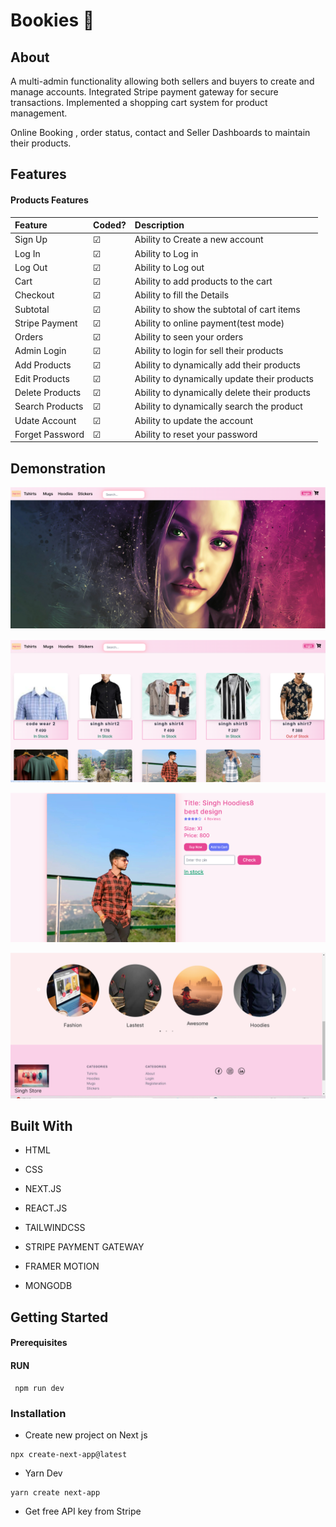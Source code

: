 
# Bookies 📘


## About

A multi-admin functionality allowing both sellers and buyers to create and manage accounts. Integrated Stripe payment gateway for secure transactions. Implemented a shopping cart system for  product management.

Online Booking , order status, contact  and Seller Dashboards to maintain their products.


## Features

#### Products Features


| Feature | Coded?     | Description                |
| :-------- | :------- | :------------------------- |
| Sign Up |  ☑ | Ability to Create a new account  |
| Log In |  ☑ | Ability to Log in  |
| Log Out |  ☑ | Ability to Log out  |
| Cart |  ☑ | Ability to add products to the cart  |
| Checkout |  ☑ | Ability to fill the Details   |
| Subtotal |  ☑ | Ability to show the subtotal of cart items  |
| Stripe Payment  |  ☑ | Ability to online payment(test mode)  |
| Orders |  ☑ | Ability to seen your orders  |
| Admin Login |  ☑ | Ability to login for sell their products  |
| Add Products |  ☑ | Ability to dynamically add their products  |
| Edit Products | ☑ | Ability to dynamically update their products  |
| Delete Products |  ☑ | Ability to dynamically delete their products  |
|  Search Products|  ☑ | Ability to dynamically search the product |
| Udate Account |  ☑ | Ability to update the account  |
| Forget Password |  ☑ | Ability to reset your password |

## Demonstration



![App Screenshot](/public/s1.png)

![App Screenshot](/public/s2.png)

![App Screenshot](/public/s3.png)

![App Screenshot](/public/s4.png)



## Built With

 * HTML

 * CSS
 
 * NEXT.JS 
 
 * REACT.JS

 * TAILWINDCSS

 * STRIPE PAYMENT GATEWAY

 * FRAMER MOTION
 
 * MONGODB



## Getting Started

#### Prerequisites

#### RUN
     npm run dev

### Installation

 * Create new project on Next js 
  ```http
  npx create-next-app@latest
```
 * Yarn Dev
  ```http
  yarn create next-app
```
* Get free API key from Stripe
